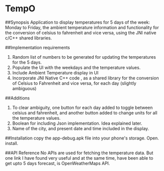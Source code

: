 # TempO
##Synopsis
Application to display temperatures for 5 days of the week: Monday to Friday, the ambient temperature information and functionality for the conversion of celsius to fahrenheit and vice versa, using the JNI native c/C++ shared libraries.

##Implementation requirements
1. Random list of numbers to be generated for updating the temperatures for the 5 days.
2. Populate the UI with the weekdays and the temperature values.
3. Include Ambient Temperature display in UI
4. Incorporate JNI Native C++ code , as a shared library for the conversion of Celsius to Fahrenheit and vice versa, for each day (slightly ambiguous)

##Additions
1. To clear ambiguity, one button for each day added to toggle between celsius and fahrenheit, and another button added to change units for all the temperature values.
2. Boolean for including Json implementation. Idea explained later.
3. Name of the city, and present date and time included in the display.

##Installation
copy the app-debug.apk file into your phone's storage. Open. install. 

##API Reference
No APIs are used for fetching the temperature data. But one link I have found very useful and at the same time, have been able to get upto 5 days forecast, is OpenWeatherMaps API.


